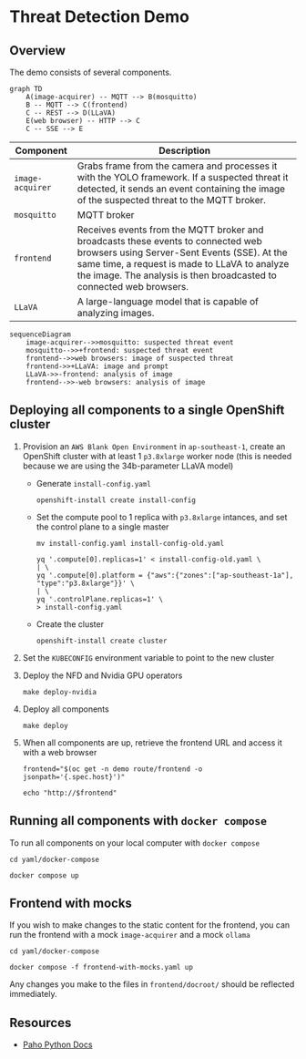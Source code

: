 # Threat Detection Demo

## Overview

The demo consists of several components.

```mermaid
graph TD
    A(image-acquirer) -- MQTT --> B(mosquitto)
    B -- MQTT --> C(frontend)
    C -- REST --> D(LLaVA)
    E(web browser) -- HTTP --> C
    C -- SSE --> E
```

|Component|Description|
|---|---|
|`image-acquirer`|Grabs frame from the camera and processes it with the YOLO framework. If a suspected threat it detected, it sends an event containing the image of the suspected threat to the MQTT broker.|
|`mosquitto`|MQTT broker|
|`frontend`|Receives events from the MQTT broker and broadcasts these events to connected web browsers using Server-Sent Events (SSE). At the same time, a request is made to LLaVA to analyze the image. The analysis is then broadcasted to connected web browsers.|
|`LLaVA`|A large-language model that is capable of analyzing images.|

```mermaid
sequenceDiagram
    image-acquirer-->>mosquitto: suspected threat event
    mosquitto-->>+frontend: suspected threat event
    frontend-->>web browsers: image of suspected threat
    frontend->>+LLaVA: image and prompt
    LLaVA->>-frontend: analysis of image
    frontend-->>-web browsers: analysis of image
```


## Deploying all components to a single OpenShift cluster

01. Provision an `AWS Blank Open Environment` in `ap-southeast-1`, create an OpenShift cluster with at least 1 `p3.8xlarge` worker node (this is needed because we are using the 34b-parameter LLaVA model)

	*   Generate `install-config.yaml`

			openshift-install create install-config

	*   Set the compute pool to 1 replica with `p3.8xlarge` intances, and set the control plane to a single master

			mv install-config.yaml install-config-old.yaml

			yq '.compute[0].replicas=1' < install-config-old.yaml \
			| \
			yq '.compute[0].platform = {"aws":{"zones":["ap-southeast-1a"], "type":"p3.8xlarge"}}' \
			| \
			yq '.controlPlane.replicas=1' \
			> install-config.yaml

	*   Create the cluster

			openshift-install create cluster

01. Set the `KUBECONFIG` environment variable to point to the new cluster

01. Deploy the NFD and Nvidia GPU operators

		make deploy-nvidia

01. Deploy all components

		make deploy

01. When all components are up, retrieve the frontend URL and access it with a web browser

		frontend="$(oc get -n demo route/frontend -o jsonpath='{.spec.host}')"

		echo "http://$frontend"


## Running all components with `docker compose`

To run all components on your local computer with `docker compose`

	cd yaml/docker-compose

	docker compose up


## Frontend with mocks

If you wish to make changes to the static content for the frontend, you can run the frontend with a mock `image-acquirer` and a mock `ollama`

	cd yaml/docker-compose

	docker compose -f frontend-with-mocks.yaml up

Any changes you make to the files in `frontend/docroot/` should be reflected immediately.


## Resources

*   [Paho Python Docs](https://eclipse.dev/paho/files/paho.mqtt.python/html/)
